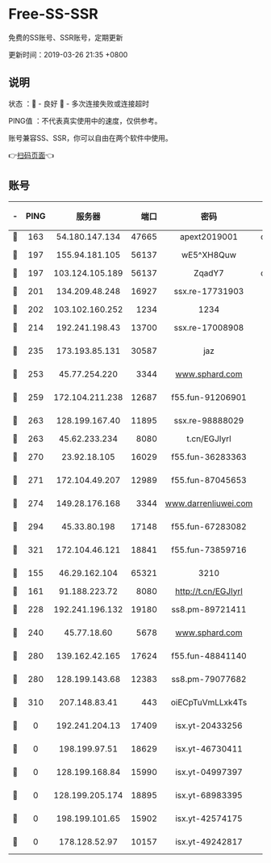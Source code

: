 # Free-SS-SSR

免费的SS账号、SSR账号，定期更新

更新时间：2019-03-26 21:35 +0800

## 说明

状态     ：🙂 - 良好 🙁 - 多次连接失败或连接超时

PING值   ：不代表真实使用中的速度，仅供参考。

账号兼容SS、SSR，你可以自由在两个软件中使用。

👉[扫码页面](https://liesauer.github.io/Free-SS-SSR/)👈

## 账号

|-|PING|服务器|端口|密码|加密方式|区域|
|:----:|:----:|:-----:|-----:|:----:|:----:|:----:|
|🙂|163|54.180.147.134|47665|apext2019001|chacha20|KR|
|🙂|197|155.94.181.105|56137|wE5^XH8Quw|aes-256-cfb|US|
|🙂|197|103.124.105.189|56137|ZqadY7|chacha20|US|
|🙂|201|134.209.48.248|16927|ssx.re-17731903|aes-256-cfb|US|
|🙂|202|103.102.160.252|1234|1234|rc4-md5|JP|
|🙂|214|192.241.198.43|13700|ssx.re-17008908|aes-256-cfb|US|
|🙂|235|173.193.85.131|30587|jaz|aes-256-cfb|US|
|🙂|253|45.77.254.220|3344|www.sphard.com|aes-256-cfb|SG|
|🙂|259|172.104.211.238|12687|f55.fun-91206901|aes-256-cfb|US|
|🙂|263|128.199.167.40|11895|ssx.re-98888029|aes-256-cfb|SG|
|🙂|263|45.62.233.234|8080|t.cn/EGJIyrl|rc4-md5|CA|
|🙂|270|23.92.18.105|16029|f55.fun-36283363|aes-256-cfb|US|
|🙂|271|172.104.49.207|12989|f55.fun-87045653|aes-256-cfb|SG|
|🙂|274|149.28.176.168|3344|www.darrenliuwei.com|aes-256-cfb|AU|
|🙂|294|45.33.80.198|17148|f55.fun-67283082|aes-256-cfb|US|
|🙂|321|172.104.46.121|18841|f55.fun-73859716|aes-256-cfb|SG|
|🙂|155|46.29.162.104|65321|3210|aes-256-ctr|RU|
|🙂|161|91.188.223.72|8080|http://t.cn/EGJIyrl|rc4-md5|RU|
|🙂|228|192.241.196.132|19180|ss8.pm-89721411|aes-256-cfb|US|
|🙂|240|45.77.18.60|5678|www.sphard.com|aes-256-cfb|JP|
|🙂|280|139.162.42.165|17624|f55.fun-48841140|aes-256-cfb|SG|
|🙂|280|128.199.143.68|12383|ss8.pm-79077682|aes-256-cfb|SG|
|🙂|310|207.148.83.41|443|oiECpTuVmLLxk4Ts|aes-256-cfb|AU|
|🙁|0|192.241.204.13|17409|isx.yt-20433256|aes-256-cfb|US|
|🙁|0|198.199.97.51|18629|isx.yt-46730411|aes-256-cfb|US|
|🙁|0|128.199.168.84|15990|isx.yt-04997397|aes-256-cfb|SG|
|🙁|0|128.199.205.174|18895|isx.yt-68983395|aes-256-cfb|SG|
|🙁|0|198.199.101.65|15902|isx.yt-42574175|aes-256-cfb|US|
|🙁|0|178.128.52.97|10157|isx.yt-49242817|aes-256-cfb|SG|
